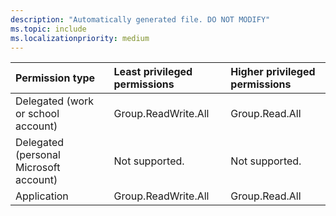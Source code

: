 ```yaml
---
description: "Automatically generated file. DO NOT MODIFY"
ms.topic: include
ms.localizationpriority: medium
---
```


|Permission type|Least privileged permissions|Higher privileged permissions|
|:---|:---|:---|
|Delegated (work or school account)|Group.ReadWrite.All|Group.Read.All|
|Delegated (personal Microsoft account)|Not supported.|Not supported.|
|Application|Group.ReadWrite.All|Group.Read.All|

